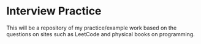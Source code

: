 # Interview Practice
This will be a repository of my practice/example work based on the questions on sites such as LeetCode and physical books on programming.